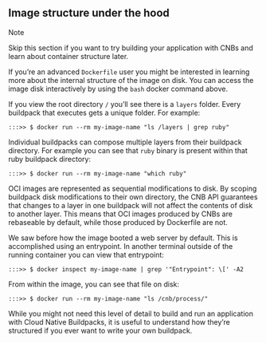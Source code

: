## Image structure under the hood

> [!NOTE]
> Skip this section if you want to try building your application with CNBs and learn about container structure later.

If you’re an advanced `Dockerfile` user you might be interested in learning more about the internal structure of the image on disk. You can access the image disk interactively by using the `bash` docker command above.

If you view the root directory `/` you’ll see there is a `layers` folder. Every buildpack that executes gets a unique folder. For example:

```
:::>> $ docker run --rm my-image-name "ls /layers | grep ruby"
```

Individual buildpacks can compose multiple layers from their buildpack directory. For example you can see that `ruby` binary is present within that ruby buildpack directory:

```
:::>> $ docker run --rm my-image-name "which ruby"
```

OCI images are represented as sequential modifications to disk. By scoping buildpack disk modifications to their own directory, the CNB API guarantees that changes to a layer in one buildpack will not affect the contents of disk to another layer. This means that OCI images produced by CNBs are rebaseable by default, while those produced by Dockerfile are not.

We saw before how the image booted a web server by default. This is accomplished using an entrypoint. In another terminal outside of the running container you can view that entrypoint:

```
:::>> $ docker inspect my-image-name | grep '"Entrypoint": \[' -A2
```

From within the image, you can see that file on disk:

```
:::>> $ docker run --rm my-image-name "ls /cnb/process/"
```

While you might not need this level of detail to build and run an application with Cloud Native Buildpacks, it is useful to understand how they’re structured if you ever want to write your own buildpack.
